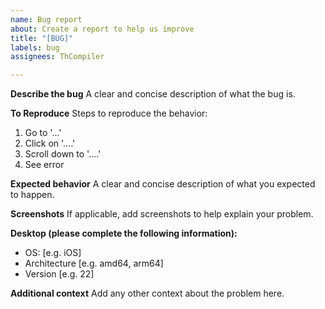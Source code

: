 ```yaml
---
name: Bug report
about: Create a report to help us improve
title: "[BUG]"
labels: bug
assignees: ThCompiler

---
```


**Describe the bug**
A clear and concise description of what the bug is.

**To Reproduce**
Steps to reproduce the behavior:
1. Go to '...'
2. Click on '....'
3. Scroll down to '....'
4. See error

**Expected behavior**
A clear and concise description of what you expected to happen.

**Screenshots**
If applicable, add screenshots to help explain your problem.

**Desktop (please complete the following information):**
 - OS: [e.g. iOS]
 - Architecture [e.g. amd64, arm64]
 - Version [e.g. 22]

**Additional context**
Add any other context about the problem here.
